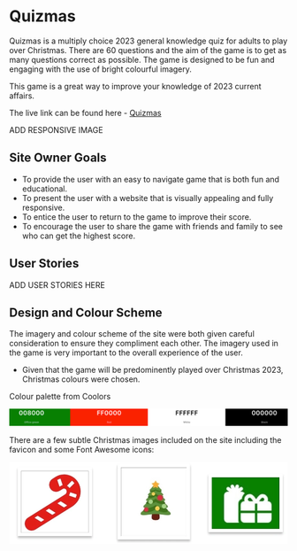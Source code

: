 # Quizmas

Quizmas is a multiply choice 2023 general knowledge quiz for adults to play over Christmas. There are 60 questions and the aim of the game is to get as many questions correct as possible. The game is designed to be fun and engaging with the use of bright colourful imagery.

This game is a great way to improve your knowledge of 2023 current affairs.

The live link can be found here - [Quizmas](https://cgrace0044.github.io/quizmas/index.html)

ADD RESPONSIVE IMAGE

## Site Owner Goals

- To provide the user with an easy to navigate game that is both fun and educational.
- To present the user with a website that is visually appealing and fully responsive.
- To entice the user to return to the game to improve their score.
- To encourage the user to share the game with friends and family to see who can get the highest score.

## User Stories
ADD USER STORIES HERE

## Design and Colour Scheme
The imagery and colour scheme of the site were both given careful consideration to ensure they compliment each other. The imagery used in the game is very important to the overall experience of the user.

- Given that the game will be predominently played over Christmas 2023, Christmas colours were chosen.

Colour palette from Coolors

![Colour Palette](docs/readme-images/colour_palette.webp)

There are a few subtle Christmas images included on the site including the favicon and some Font Awesome icons:

![Christmas Imagery](docs/readme-images/christmas_imagery.webp)


